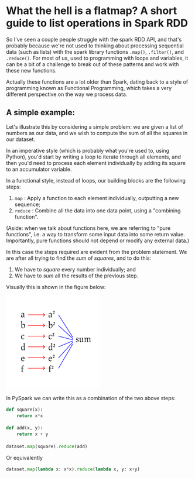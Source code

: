 # What the hell is a flatmap? A short guide to list operations in Spark RDD

So I've seen a couple people struggle with the spark RDD API, and that's probably because we're not used to thinking about processing sequential data (such as lists) with the spark library functions `.map()`, `.filter()`, and `.reduce()`. For most of us, used to programming with loops and variables, it can be a bit of a challenge to break out of these patterns and work with these new functions.

Actually these functions are a lot older than Spark, dating back to a style of programming known as Functional Programming, which takes a very different perspective on the way we process data.

## A simple example:

Let's illustrate this by considering a simple problem: we are given a list of numbers as our data, and we wish to compute the sum of all the squares in our dataset.

In an imperative style (which is probably what you're used to, using Python), you'd start by writing a loop to iterate through all elements, and then you'd need to process each element individually by adding its square to an accumulator variable.

In a functional style, instead of loops, our building blocks are the following steps:

1. `map` : Apply a function to each element individually, outputting a new sequence;
1. `reduce` : Combine all the data into one data point, using a "combining function".

(Aside: when we talk about functions here, we are referring to "pure functions", i.e. a way to transform some input data into some return value. Importantly, pure functions should not depend or modify any external data.)

In this case the steps required are evident from the problem statement. We are after all trying to find the *sum* of *squares*, and to do this:

1. We have to *square* every number individually; and
1. We have to *sum* all the results of the previous step.

Visually this is shown in the figure below:

<img src="mapreduce.png" width="256" height="256">

In PySpark we can write this as a combination of the two above steps:

```py
def square(x):
    return x*x

def add(x, y):
    return x + y

dataset.map(square).reduce(add)
```

Or equivalently

```py
dataset.map(lambda x: x*x).reduce(lambda x, y: x+y)
```

